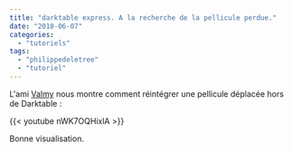 ```yaml
---
title: "darktable express. A la recherche de la pellicule perdue."
date: "2018-06-07"
categories: 
  - "tutoriels"
tags: 
  - "philippedeletree"
  - "tutoriel"
---
```


L'ami [Valmy](https://www.youtube.com/channel/UCyuC63yBPP5vteLZ-l7T8OA) nous montre comment réintégrer une pellicule déplacée hors de Darktable : 

{{< youtube nWK7OQHixlA >}}

Bonne visualisation.
